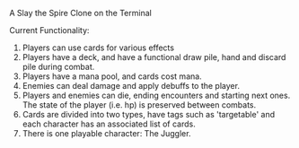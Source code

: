 A Slay the Spire Clone on the Terminal

Current Functionality:
1. Players can use cards for various effects
2. Players have a deck, and have a functional draw pile, hand and discard pile during combat.
3. Players have a mana pool, and cards cost mana.
4. Enemies can deal damage and apply debuffs to the player.
5. Players and enemies can die, ending encounters and starting next ones. The state of the player (i.e. hp) is preserved between combats.
6. Cards are divided into two types, have tags such as 'targetable' and each character has an associated list of cards.
7. There is one playable character: The Juggler.
